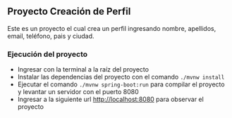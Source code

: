 ## Proyecto Creación de Perfil
Este es un proyecto el cual crea un perfil ingresando nombre, apellidos, email, teléfono, pais y ciudad.

### Ejecución del proyecto
- Ingresar con la terminal a la raíz del proyecto
- Instalar las dependencias del proyecto con el comando ```./mvnw install```
- Ejecutar el comando ```./mvnw spring-boot:run``` para compilar el proyecto y levantar un servidor con el puerto 8080
- Ingresar a la siguiente url [http://localhost:8080](http://localhost:8080) para observar el proyecto

